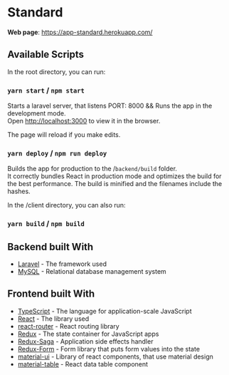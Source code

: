 # Standard

**Web page**: https://app-standard.herokuapp.com/

## Available Scripts

In the root directory, you can run:

### `yarn start` / `npm start`

Starts a laravel server, that listens PORT: 8000 &&
Runs the app in the development mode.<br />
Open [http://localhost:3000](http://localhost:3000) to view it in the browser.

The page will reload if you make edits.<br />

### `yarn deploy` / `npm run deploy`

Builds the app for production to the /`backend/build` folder.<br />
It correctly bundles React in production mode and optimizes the build for the best performance.
The build is minified and the filenames include the hashes.<br />

In the /client directory, you can also run:

### `yarn build` / `npm build`

## Backend built With

- [Laravel](https://github.com/laravel/laravel) - The framework used
- [MySQL](https://www.mysql.com/) - Relational database management system

## Frontend built With

- [TypeScript](https://github.com/microsoft/TypeScript) - The language for application-scale JavaScript
- [React](https://github.com/facebook/react) - The library used
- [react-router](https://reacttraining.com/react-router/web/guides/quick-start) - React routing library
- [Redux](https://github.com/reduxjs/redux) - The state container for JavaScript apps
- [Redux-Saga](https://github.com/redux-saga/redux-saga) - Application side effects handler
- [Redux-Form](https://github.com/redux-form/redux-form) - Form library that puts form values into the state
- [material-ui](https://material-ui.com/) - Library of react components, that use material design
- [material-table](https://material-table.com/) - React data table component
